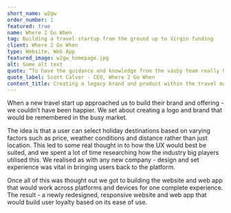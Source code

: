 ```yaml
---
short_name: w2gw
order_number: 1
featured: true
name: Where 2 Go When
tag: Building a travel startup from the ground up to Virgin funding
client: Where 2 Go When
type: Website, Web App
featured_image: w2gw_homepage.jpg
alt: Some alt text
quote: “To have the guidance and knowledge from the väsby team really helped when starting up a business from the ground up.”
quote_label: Scott Calver - CEO, Where 2 Go When
content_title: Creating a legacy brand and product within the travel market.
---
```

<p class="mb-4">When a new travel start up approached us to build their brand and offering - we couldn’t have been happier. We set about creating a logo and brand that would be remembered in the busy market.</p>
<p class="mb-4">The idea is that a user can select holiday destinations based on varying factors such as price, weather conditions and distance rather than just location. This led to some real thought in to how the UX would best be suited, and we spent a lot of time researching how the industry big players utilised this. We realised as with any new company - design and set experience was vital in bringing users back to the platform.</p>
<p>Once all of this was thought out we got to building the website and web app that would work across platforms and devices for one complete experience. The result - a newly redesigned, responsive website and web app that would build user loyalty based on its ease of use.</p>
